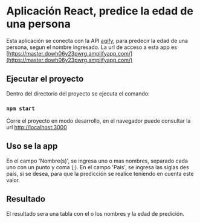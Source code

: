 # Aplicación React, predice la edad de una persona

Esta aplicación se conecta con la API [agify](https://agify.io/), para predecir la edad de una persona, segun el nombre ingresado. La url de acceso a esta app es [https://master.dowh06y23pwrg.amplifyapp.com/](https://master.dowh06y23pwrg.amplifyapp.com/)

## Ejecutar el proyecto

Dentro del directorio del proyecto se ejecuta el comando:

### `npm start`

Corre el proyecto en modo desarrollo, en el navegador puede consultar la url [http://localhost:3000](http://localhost:3000)

## Uso se la app

En el campo 'Nombre(s)', se ingresa uno o mas nombres, separado cada uno con un punto y coma (;).
En el campo 'Pais', se ingresa las siglas des país, si se desea, para que la predicción se realice teniendo en cuenta este valor.

## Resultado

El resultado sera una tabla con el o los nombres y la edad de predición.
